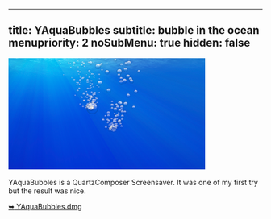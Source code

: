 -----
title: YAquaBubbles
subtitle: bubble in the ocean
menupriority: 2
noSubMenu: true
hidden: false
-----

[ ![Screenshot](/Scratch/img/softwares/yaquabubbles/screenshot1.png 'screenshot') ][yaquabubbles]

YAquaBubbles is a QuartzComposer Screensaver.
It was one of my first try but the result was nice.

[<span class="nicer">&#x27A5;</span> YAquaBubbles.dmg][yaquabubbles]

[yaquabubbles]: /Scratch/files/YAquaBubbles.dmg
